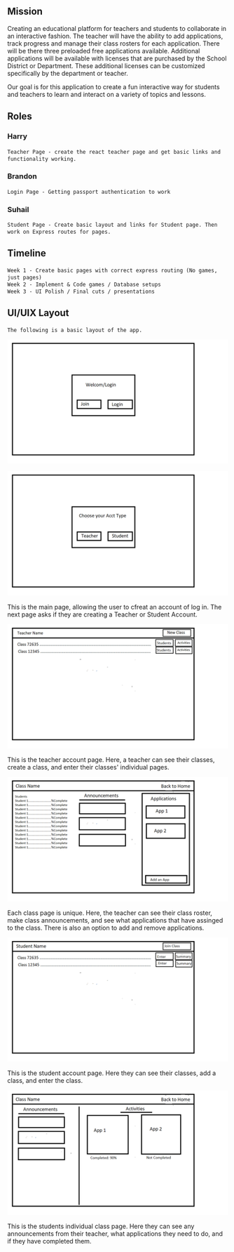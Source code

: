 ## Mission
Creating an educational platform for teachers and students to collaborate in an interactive fashion.  The teacher will have the ability to add applications, track progress and manage their class rosters for each application.
There will be there three preloaded free applications available. Additional applications will be available with licenses that are purchased by the School District or Department. These additional licenses can be customized specifically by the department or teacher.

Our goal is for this application to create a fun interactive way for students and teachers to learn and interact on a variety of topics and lessons.

## Roles
### Harry
    Teacher Page - create the react teacher page and get basic links and functionality working.
### Brandon
    Login Page - Getting passport authentication to work
### Suhail
    Student Page - Create basic layout and links for Student page. Then work on Express routes for pages.
    
## Timeline
    Week 1 - Create basic pages with correct express routing (No games, just pages)
    Week 2 - Implement & Code games / Database setups
    Week 3 - UI Polish / Final cuts / presentations

## UI/UIX Layout
    The following is a basic layout of the app.
    
![alt text](https://github.com/byork2005/mern-educational-platform/blob/master/documents/images/signIn.png "Main Page")

![alt text](https://github.com/byork2005/mern-educational-platform/blob/master/documents/images/signInChoice.png "Choose Account Type")

This is the main page, allowing the user to cfreat an account of log in.  The next page asks if they are creating a Teacher or Student      Account.

![alt text](https://github.com/byork2005/mern-educational-platform/blob/master/documents/images/teacherAcctPage.png "Teacher Account Page")

This is the teacher account page.  Here, a teacher can see their classes, create a class, and enter their classes' individual pages.
 
![alt text](https://github.com/byork2005/mern-educational-platform/blob/master/documents/images/teacherClassPage.png "Teacher Class Page")

Each class page is unique.  Here, the teacher can see their class roster, make class announcements, and see what applications that have assinged to the class.  There is also an option to add and remove applications.

![alt text](https://github.com/byork2005/mern-educational-platform/blob/master/documents/images/studentAcctPage.png "Student Account Page")

This is the student account page. Here they can see their classes, add a class, and enter the class.

![alt text](https://github.com/byork2005/mern-educational-platform/blob/master/documents/images/studentClassPage.png "Student Class Page")

This is the students individual class page.  Here they can see any announcements from their teacher, what applications they need to do, and if they have completed them.


